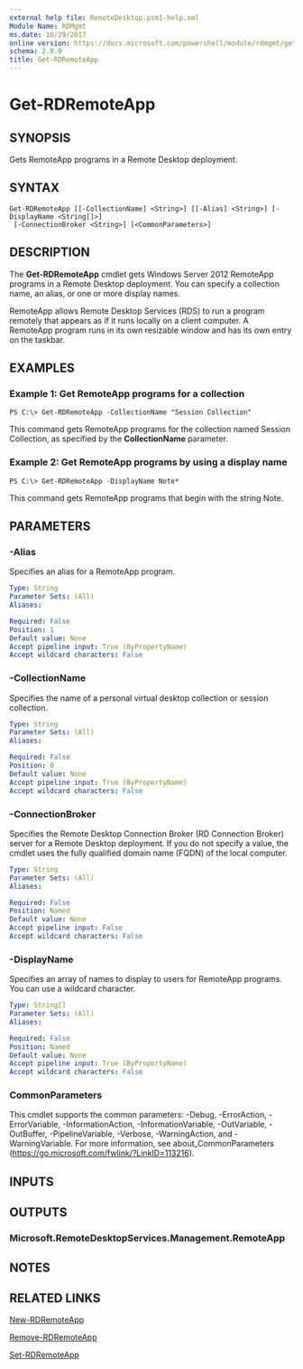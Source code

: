 ```yaml
---
external help file: RemoteDesktop.psm1-help.xml
Module Name: RDMgmt
ms.date: 10/29/2017
online version: https://docs.microsoft.com/powershell/module/rdmgmt/get-rdremoteapp?view=windowsserver2012r2-ps&wt.mc_id=ps-gethelp
schema: 2.0.0
title: Get-RDRemoteApp
---
```


# Get-RDRemoteApp

## SYNOPSIS
Gets RemoteApp programs in a Remote Desktop deployment.

## SYNTAX

```
Get-RDRemoteApp [[-CollectionName] <String>] [[-Alias] <String>] [-DisplayName <String[]>]
 [-ConnectionBroker <String>] [<CommonParameters>]
```

## DESCRIPTION
The **Get-RDRemoteApp** cmdlet gets Windows Server 2012 RemoteApp programs in a Remote Desktop deployment.
You can specify a collection name, an alias, or one or more display names.

RemoteApp allows Remote Desktop Services (RDS) to run a program remotely that appears as if it runs locally on a client computer.
A RemoteApp program runs in its own resizable window and has its own entry on the taskbar.

## EXAMPLES

### Example 1: Get RemoteApp programs for a collection
```
PS C:\> Get-RDRemoteApp -CollectionName "Session Collection"
```

This command gets RemoteApp programs for the collection named Session Collection, as specified by the **CollectionName** parameter.

### Example 2: Get RemoteApp programs by using a display name
```
PS C:\> Get-RDRemoteApp -DisplayName Note*
```

This command gets RemoteApp programs that begin with the string Note.

## PARAMETERS

### -Alias
Specifies an alias for a RemoteApp program.

```yaml
Type: String
Parameter Sets: (All)
Aliases:

Required: False
Position: 1
Default value: None
Accept pipeline input: True (ByPropertyName)
Accept wildcard characters: False
```

### -CollectionName
Specifies the name of a personal virtual desktop collection or session collection.

```yaml
Type: String
Parameter Sets: (All)
Aliases:

Required: False
Position: 0
Default value: None
Accept pipeline input: True (ByPropertyName)
Accept wildcard characters: False
```

### -ConnectionBroker
Specifies the Remote Desktop Connection Broker (RD Connection Broker) server for a Remote Desktop deployment.
If you do not specify a value, the cmdlet uses the fully qualified domain name (FQDN) of the local computer.

```yaml
Type: String
Parameter Sets: (All)
Aliases:

Required: False
Position: Named
Default value: None
Accept pipeline input: False
Accept wildcard characters: False
```

### -DisplayName
Specifies an array of names to display to users for RemoteApp programs.
You can use a wildcard character.

```yaml
Type: String[]
Parameter Sets: (All)
Aliases:

Required: False
Position: Named
Default value: None
Accept pipeline input: True (ByPropertyName)
Accept wildcard characters: False
```

### CommonParameters
This cmdlet supports the common parameters: -Debug, -ErrorAction, -ErrorVariable, -InformationAction, -InformationVariable, -OutVariable, -OutBuffer, -PipelineVariable, -Verbose, -WarningAction, and -WarningVariable. For more information, see about_CommonParameters (https://go.microsoft.com/fwlink/?LinkID=113216).

## INPUTS

## OUTPUTS

### Microsoft.RemoteDesktopServices.Management.RemoteApp

## NOTES

## RELATED LINKS

[New-RDRemoteApp](./New-RDRemoteApp.md)

[Remove-RDRemoteApp](./Remove-RDRemoteApp.md)

[Set-RDRemoteApp](./Set-RDRemoteApp.md)


